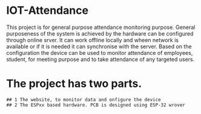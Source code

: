 # IOT-Attendance
This project is for general purpose attendance monitoring purpose. General purposeness of the system is achieved by the hardware can be configured through online srver. It can work offline locally and wheen network is available or if it is needed it can synchronise with the server. Based on the configuration the device can be used to monitor attendance of employees, student, for meeting purpose and to take attendance of any targeted users.

# The project has two parts.
    ## 1 The website, to monitor data and onfigure the device
    ## 2 The ESPxx based hardware. PCB is designed using ESP-32 wrover 
